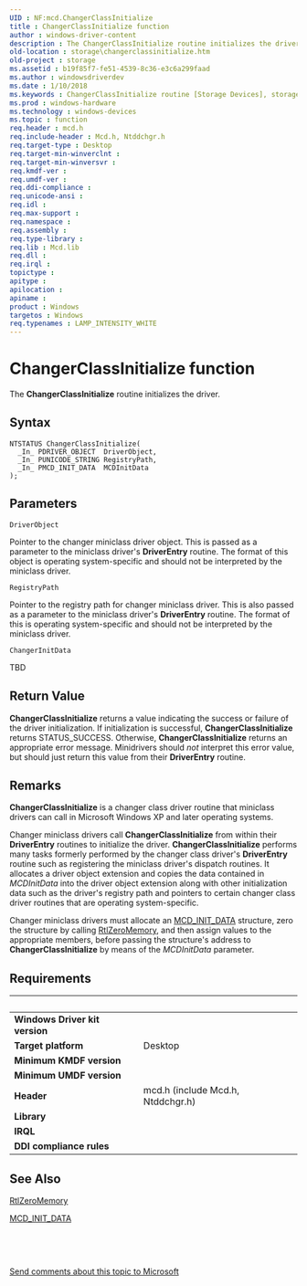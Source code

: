 ```yaml
---
UID : NF:mcd.ChangerClassInitialize
title : ChangerClassInitialize function
author : windows-driver-content
description : The ChangerClassInitialize routine initializes the driver.
old-location : storage\changerclassinitialize.htm
old-project : storage
ms.assetid : b19f85f7-fe51-4539-8c36-e3c6a299faad
ms.author : windowsdriverdev
ms.date : 1/10/2018
ms.keywords : ChangerClassInitialize routine [Storage Devices], storage.changerclassinitialize, ChangerClassInitialize, mcd/ChangerClassInitialize, chgrclas_f0aa8547-be16-44aa-bd15-a4828d7f57f5.xml
ms.prod : windows-hardware
ms.technology : windows-devices
ms.topic : function
req.header : mcd.h
req.include-header : Mcd.h, Ntddchgr.h
req.target-type : Desktop
req.target-min-winverclnt : 
req.target-min-winversvr : 
req.kmdf-ver : 
req.umdf-ver : 
req.ddi-compliance : 
req.unicode-ansi : 
req.idl : 
req.max-support : 
req.namespace : 
req.assembly : 
req.type-library : 
req.lib : Mcd.lib
req.dll : 
req.irql : 
topictype : 
apitype : 
apilocation : 
apiname : 
product : Windows
targetos : Windows
req.typenames : LAMP_INTENSITY_WHITE
---
```



# ChangerClassInitialize function
The <b>ChangerClassInitialize</b> routine initializes the driver.

## Syntax

````
NTSTATUS ChangerClassInitialize(
  _In_ PDRIVER_OBJECT  DriverObject,
  _In_ PUNICODE_STRING RegistryPath,
  _In_ PMCD_INIT_DATA  MCDInitData
);
````

## Parameters

`DriverObject`

Pointer to the changer miniclass driver object.  This is passed as a parameter to the miniclass driver's <b>DriverEntry</b> routine. The format of this object is operating system-specific and should not be interpreted by the miniclass driver.

`RegistryPath`

Pointer to the registry path for changer miniclass driver. This is also passed as a parameter to the miniclass driver's <b>DriverEntry</b> routine. The format of this is operating system-specific and should not be interpreted by the miniclass driver.

`ChangerInitData`

TBD


## Return Value

<b>ChangerClassInitialize</b> returns a value indicating the success or failure of  the driver initialization. If initialization is successful, <b>ChangerClassInitialize</b> returns STATUS_SUCCESS. Otherwise, <b>ChangerClassInitialize</b> returns an appropriate error message. Minidrivers should <i>not</i> interpret this error value, but should just return this value from their <b>DriverEntry</b> routine.

## Remarks

<b>ChangerClassInitialize</b> is a changer class driver routine that miniclass drivers can call in Microsoft Windows XP and later operating systems.

Changer miniclass drivers call <b>ChangerClassInitialize</b> from within their <b>DriverEntry</b> routines to initialize the driver. <b>ChangerClassInitialize</b> performs many tasks formerly performed by the changer class driver's <b>DriverEntry</b> routine such as registering the miniclass driver's dispatch routines. It allocates a driver object extension and copies the data contained in <i>MCDInitData</i> into the driver object extension along with other initialization data such as the driver's registry path and pointers to certain changer class driver routines that are operating system-specific. 

Changer miniclass drivers must allocate an <a href="..\mcd\ns-mcd-_mcd_init_data.md">MCD_INIT_DATA</a> structure, zero the structure by calling <a href="..\wdm\nf-wdm-rtlzeromemory.md">RtlZeroMemory</a>, and then assign values to the appropriate members, before passing the structure's address to <b>ChangerClassInitialize</b> by means of the <i>MCDInitData</i> parameter.

## Requirements
| &nbsp; | &nbsp; |
| ---- |:---- |
| **Windows Driver kit version** |  |
| **Target platform** | Desktop |
| **Minimum KMDF version** |  |
| **Minimum UMDF version** |  |
| **Header** | mcd.h (include Mcd.h, Ntddchgr.h) |
| **Library** |  |
| **IRQL** |  |
| **DDI compliance rules** |  |

## See Also

<a href="..\wdm\nf-wdm-rtlzeromemory.md">RtlZeroMemory</a>

<a href="..\mcd\ns-mcd-_mcd_init_data.md">MCD_INIT_DATA</a>

 

 

<a href="mailto:wsddocfb@microsoft.com?subject=Documentation%20feedback [storage\storage]:%20ChangerClassInitialize routine%20 RELEASE:%20(1/10/2018)&amp;body=%0A%0APRIVACY STATEMENT%0A%0AWe use your feedback to improve the documentation. We don't use your email address for any other purpose, and we'll remove your email address from our system after the issue that you're reporting is fixed. While we're working to fix this issue, we might send you an email message to ask for more info. Later, we might also send you an email message to let you know that we've addressed your feedback.%0A%0AFor more info about Microsoft's privacy policy, see http://privacy.microsoft.com/en-us/default.aspx." title="Send comments about this topic to Microsoft">Send comments about this topic to Microsoft</a>
